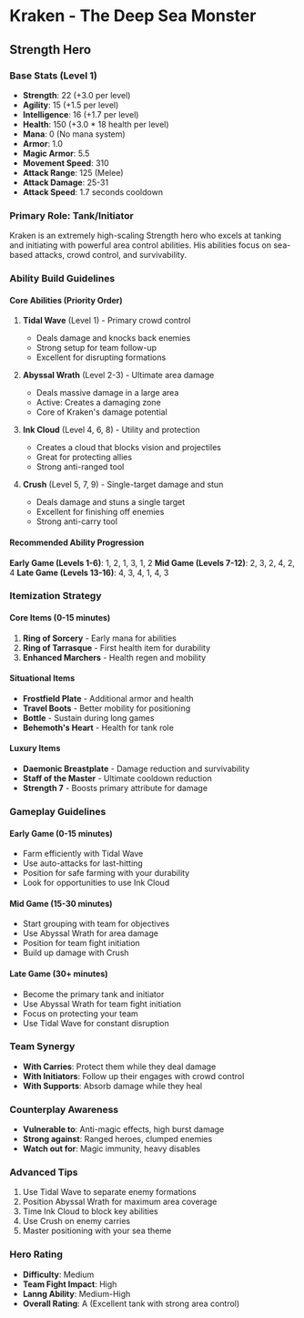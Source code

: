 # Kraken - The Deep Sea Monster
## Strength Hero

### Base Stats (Level 1)
- **Strength**: 22 (+3.0 per level)
- **Agility**: 15 (+1.5 per level)
- **Intelligence**: 16 (+1.7 per level)
- **Health**: 150 (+3.0 * 18 health per level)
- **Mana**: 0 (No mana system)
- **Armor**: 1.0
- **Magic Armor**: 5.5
- **Movement Speed**: 310
- **Attack Range**: 125 (Melee)
- **Attack Damage**: 25-31
- **Attack Speed**: 1.7 seconds cooldown

### Primary Role: Tank/Initiator
Kraken is an extremely high-scaling Strength hero who excels at tanking and initiating with powerful area control abilities. His abilities focus on sea-based attacks, crowd control, and survivability.

### Ability Build Guidelines

#### Core Abilities (Priority Order)
1. **Tidal Wave** (Level 1) - Primary crowd control
   - Deals damage and knocks back enemies
   - Strong setup for team follow-up
   - Excellent for disrupting formations

2. **Abyssal Wrath** (Level 2-3) - Ultimate area damage
   - Deals massive damage in a large area
   - Active: Creates a damaging zone
   - Core of Kraken's damage potential

3. **Ink Cloud** (Level 4, 6, 8) - Utility and protection
   - Creates a cloud that blocks vision and projectiles
   - Great for protecting allies
   - Strong anti-ranged tool

4. **Crush** (Level 5, 7, 9) - Single-target damage and stun
   - Deals damage and stuns a single target
   - Excellent for finishing off enemies
   - Strong anti-carry tool

#### Recommended Ability Progression
**Early Game (Levels 1-6)**: 1, 2, 1, 3, 1, 2
**Mid Game (Levels 7-12)**: 2, 3, 2, 4, 2, 4
**Late Game (Levels 13-16)**: 4, 3, 4, 1, 4, 3

### Itemization Strategy

#### Core Items (0-15 minutes)
1. **Ring of Sorcery** - Early mana for abilities
2. **Ring of Tarrasque** - First health item for durability
3. **Enhanced Marchers** - Health regen and mobility

#### Situational Items
- **Frostfield Plate** - Additional armor and health
- **Travel Boots** - Better mobility for positioning
- **Bottle** - Sustain during long games
- **Behemoth's Heart** - Health for tank role

#### Luxury Items
- **Daemonic Breastplate** - Damage reduction and survivability
- **Staff of the Master** - Ultimate cooldown reduction
- **Strength 7** - Boosts primary attribute for damage

### Gameplay Guidelines

#### Early Game (0-15 minutes)
- Farm efficiently with Tidal Wave
- Use auto-attacks for last-hitting
- Position for safe farming with your durability
- Look for opportunities to use Ink Cloud

#### Mid Game (15-30 minutes)
- Start grouping with team for objectives
- Use Abyssal Wrath for area damage
- Position for team fight initiation
- Build up damage with Crush

#### Late Game (30+ minutes)
- Become the primary tank and initiator
- Use Abyssal Wrath for team fight initiation
- Focus on protecting your team
- Use Tidal Wave for constant disruption

### Team Synergy
- **With Carries**: Protect them while they deal damage
- **With Initiators**: Follow up their engages with crowd control
- **With Supports**: Absorb damage while they heal

### Counterplay Awareness
- **Vulnerable to**: Anti-magic effects, high burst damage
- **Strong against**: Ranged heroes, clumped enemies
- **Watch out for**: Magic immunity, heavy disables

### Advanced Tips
1. Use Tidal Wave to separate enemy formations
2. Position Abyssal Wrath for maximum area coverage
3. Time Ink Cloud to block key abilities
4. Use Crush on enemy carries
5. Master positioning with your sea theme

### Hero Rating
- **Difficulty**: Medium
- **Team Fight Impact**: High
- **Lanng Ability**: Medium-High
- **Overall Rating**: A (Excellent tank with strong area control)

